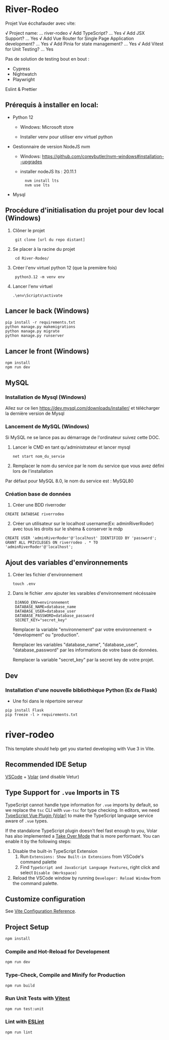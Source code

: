 # River-Rodeo
Projet Vue écchafauder avec vite:

√ Project name: ... river-rodeo
√ Add TypeScript? ... Yes
√ Add JSX Support? ... Yes
√ Add Vue Router for Single Page Application development? ... Yes
√ Add Pinia for state management? ... Yes
√ Add Vitest for Unit Testing? ... Yes

Pas de solution de testing bout en bout :

- Cypress
- Nightwatch
- Playwright

Eslint & Prettier


## Prérequis à installer en local:
- Python 12

    - Windows: Microsoft store

    - Installer venv pour utiliser env virtuel  python

- Gestionnaire de version NodeJS nvm

    - Windows:  https://github.com/coreybutler/nvm-windows#installation--upgrades

    - installer nodeJS lts : 20.11.1

            nvm install lts
            nvm use lts

- Mysql
## Procédure d'initialisation du projet pour dev local (Windows)
1. Clôner le projet

        git clone [url du repo distant]

2. Se placer à la racine du projet

        cd River-Rodeo/

3. Créer l'env virtuel python  12 (que la première fois)

        python3.12 -m venv env


4. Lancer l'env virtuel
    ````
    .\env\Scripts\activate
    ````
## Lancer le back (Windows)
    pip install -r requirements.txt
    python manage.py makemigrations
    python manage.py migrate
    python manage.py runserver

## Lancer le front (Windows)
    npm install
    npm run dev

## MySQL
### Installation de Mysql (Windows)

Allez sur ce lien https://dev.mysql.com/downloads/installer/ et télécharger la dernière version de Mysql

### Lancement de MySQL (Windows)

Si MySQL ne se lance pas au démarrage de l'ordinateur suivez cette DOC. 
1. Lancer le CMD en tant qu'administrateur et lancer mysql
   ```
   net start nom_du_servie
   ```
2. Remplacer le nom du service par le nom du service que vous avez défini lors de l'installation

Par défaut pour MySQL 8.0, le nom du service est : MySQL80

### Création base de données
1. Créer une BDD riverroder
```
CREATE DATABSAE riverrodeo
```
2. Créer un utilisateur sur le localhost username(Ex: adminRiverRoder) avec tous les droits sur le shéma & conserver le mdp
```
CREATE USER 'adminRiverRoder'@'localhost' IDENTIFIED BY 'password';
GRANT ALL PRIVILEGES ON riverrodeo . * TO 'adminRiverRoder'@'localhost';
```

## Ajout des variables d'environnements

1. Créer les fichier d'environnement
   ```
   touch .env
   ```
3. Dans le fichier .env ajouter les varaibles d'environnement nécéssaire

   ```
    DJANGO_ENV=environnement
    DATABASE_NAME=database_name
    DATABASE_USER=database_user
    DATABASE_PASSWORD=database_password
    SECRET_KEY="secret_key"
   ```

   Remplacer la variable "environnement" par votre environnement -> "development" ou "production".

   Remplacer les variables "database_name", "database_user", "database_password" par les informations de votre base de données.

   Remplacer la variable "secret_key" par la secret key de votre projet.

## Dev
### Installation d'une nouvelle bibliothèque Python (Ex de Flask)

- Une foi dans le répertoire serveur
```
pip install Flask
pip freeze -l > requirements.txt
```

# river-rodeo

This template should help get you started developing with Vue 3 in Vite.

## Recommended IDE Setup

[VSCode](https://code.visualstudio.com/) + [Volar](https://marketplace.visualstudio.com/items?itemName=Vue.volar) (and disable Vetur)

## Type Support for `.vue` Imports in TS

TypeScript cannot handle type information for `.vue` imports by default, so we replace the `tsc` CLI with `vue-tsc` for type checking. In editors, we need [TypeScript Vue Plugin (Volar)](https://marketplace.visualstudio.com/items?itemName=Vue.vscode-typescript-vue-plugin) to make the TypeScript language service aware of `.vue` types.

If the standalone TypeScript plugin doesn't feel fast enough to you, Volar has also implemented a [Take Over Mode](https://github.com/johnsoncodehk/volar/discussions/471#discussioncomment-1361669) that is more performant. You can enable it by the following steps:

1. Disable the built-in TypeScript Extension
    1) Run `Extensions: Show Built-in Extensions` from VSCode's command palette
    2) Find `TypeScript and JavaScript Language Features`, right click and select `Disable (Workspace)`
2. Reload the VSCode window by running `Developer: Reload Window` from the command palette.

## Customize configuration

See [Vite Configuration Reference](https://vitejs.dev/config/).

## Project Setup

```sh
npm install
```

### Compile and Hot-Reload for Development

```sh
npm run dev
```

### Type-Check, Compile and Minify for Production

```sh
npm run build
```

### Run Unit Tests with [Vitest](https://vitest.dev/)

```sh
npm run test:unit
```

### Lint with [ESLint](https://eslint.org/)

```sh
npm run lint
```


